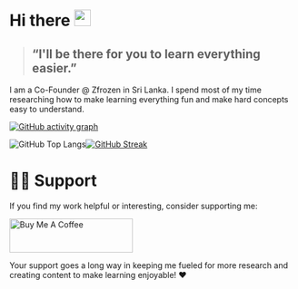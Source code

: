 # Hi there <img src="https://raw.githubusercontent.com/aemmadi/aemmadi/master/wave.gif" width="29px" height="29px">

> ## “I'll be there for you to learn everything easier.”

I am a Co-Founder @ Zfrozen in Sri Lanka. I spend most of my time researching how to make learning everything fun and make hard concepts easy to understand.

[![GitHub activity graph](https://github-readme-activity-graph.vercel.app/graph?username=dakshithadissanayaka&theme=tokyo-day&height=250&hide_title=true)](https://github.com/dakshithadissanayaka/github-readme-activity-graph)

![GitHub Top Langs](https://api.githubtrends.io/user/svg/zfrozenmaster/langs?time_range=one_year&use_percent=True&include_private=True&loc_metric=changed&compact=True&theme=dark)[![GitHub Streak](https://streak-stats.demolab.com?user=dakshithadissanayaka&theme=algolia&hide_border=true&card_width=540px)](https://git.io/streak-stats)

<!-- 
[![StackOverflow](https://github-readme-stackoverflow.vercel.app/?userID=13516873&layout=compact&theme=dark)](https://stackoverflow.com/users/13516873/dakshitha96)

![Github Repo](https://api.githubtrends.io/user/svg/zfrozenmaster/repos?time_range=one_year&include_private=true&group=private&loc_metric=changed&theme=dark)

![Metrics](/github-metrics.svg)
-->

<!-- 
[![Dakshitha's GitHub stats](https://github-readme-stats.vercel.app/api?username=dakshithadissanayaka&icons=true&theme=chartreuse-dark&show=reviews,discussions_started,discussions_answered,prs_merged,prs_merged_percentage&number_format=long&include_all_commits=true&show_icons=true&token=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)](https://github.com/dakshithadissanayaka/github-readme-stats)

[![Top Languages](https://github-readme-stats.vercel.app/api/top-langs/?username=dakshithadissanayaka&layout=compact&theme=chartreuse-dark&card_width=467&token=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)](https://github.com/dakshithadissanayaka/github-readme-stats)
-->
# 🙋‍♂️ Support

If you find my work helpful or interesting, consider supporting me:
<!-- 
[![Buy Me a Coffee](https://img.shields.io/badge/Buy%20Me%20a%20Coffee-donate-purple?logo=buy-me-a-coffee)](https://www.buymeacoffee.com/dakshithadissanayaka)
-->
<a href="https://www.buymeacoffee.com/dakshithadissanayaka" target="_blank"><img src="https://cdn.buymeacoffee.com/buttons/v2/default-yellow.png" alt="Buy Me A Coffee" style="height: 60px !important;width: 217px !important;" ></a>

Your support goes a long way in keeping me fueled for more research and creating content to make learning enjoyable! ❤️

